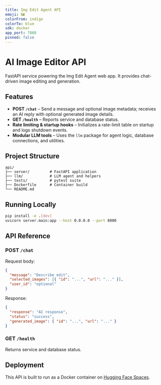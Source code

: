 ```yaml
---
title: Img Edit Agent API
emoji: 🖼️
colorFrom: indigo
colorTo: blue
sdk: docker
app_port: 7860
pinned: false
---
```


# AI Image Editor API

FastAPI service powering the Img Edit Agent web app. It provides chat-driven image editing and generation.

## Features

- **POST `/chat`** – Send a message and optional image metadata; receives an AI reply with optional generated image details.
- **GET `/health`** – Reports service and database status.
- **Rate limiting & startup hooks** – Initializes a rate-limit table on startup and logs shutdown events.
- **Modular LLM tools** – Uses the `llm` package for agent logic, database connections, and utilities.

## Project Structure

```
api/
├── server/         # FastAPI application
├── llm/            # LLM agent and helpers
├── tests/          # pytest suite
├── Dockerfile      # Container build
└── README.md
```

## Running Locally

```bash
pip install -e .[dev]
uvicorn server.main:app --host 0.0.0.0 --port 8000
```

## API Reference

### POST `/chat`

Request body:

```json
{
  "message": "Describe edit",
  "selected_images": [{ "id": "...", "url": "..." }],
  "user_id": "optional"
}
```

Response:

```json
{
  "response": "AI response",
  "status": "success",
  "generated_image": { "id": "...", "url": "..." }
}
```

### GET `/health`

Returns service and database status.

## Deployment

This API is built to run as a Docker container on [Hugging Face Spaces](https://huggingface.co/spaces).
